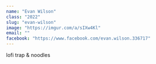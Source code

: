 ```yaml
---
name: "Evan Wilson"
class: "2022"
slug: "evan-wilson"
image: "https://imgur.com/a/sIXw4Kl"
email: ""
facebook: "https://www.facebook.com/evan.wilson.336717"
---
```

lofi trap & noodles